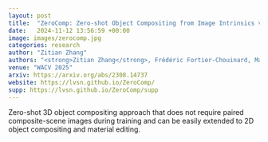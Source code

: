 ```yaml
---
layout: post
title:  "ZeroComp: Zero-shot Object Compositing from Image Intrinsics via Diffusion"
date:   2024-11-12 13:56:59 +00:00
image: images/zerocomp.jpg
categories: research
author: "Zitian Zhang"
authors: "<strong>Zitian Zhang</strong>, Frédéric Fortier-Chouinard, Mathieu Garon, Anand Bhattad, Jean-François Lalonde"
venue: "WACV 2025"
arxiv: https://arxiv.org/abs/2308.14737
website: https://lvsn.github.io/ZeroComp/
supp: https://lvsn.github.io/ZeroComp/supp
---
```

Zero-shot 3D object compositing approach that does not require paired composite-scene images during training and can be easily extended to 2D object compositing and material editing.